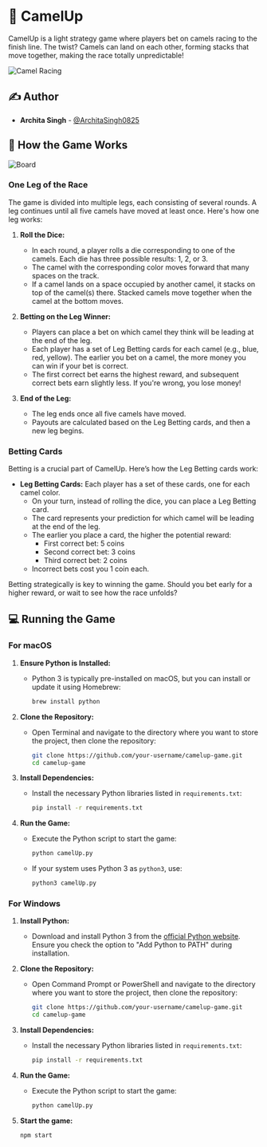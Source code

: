 # 🐪 CamelUp

CamelUp is a light strategy game where players bet on camels racing to the finish line. The twist? Camels can land on each other, forming stacks that move together, making the race totally unpredictable!

![Camel Racing](https://www.thegamesteward.com/cdn/shop/products/camel-up-board-game-retail-edition-eggertspiele-34736604151960_400x.png?v=1634381138)

## ✍️ Author

- **Archita Singh** - [@ArchitaSingh0825](https://github.com/architasingh0825)

## 🎲 How the Game Works

![Board](https://opinionatedgamers.com/wp-content/uploads/2014/10/camel-up-game.jpg)


### One Leg of the Race

The game is divided into multiple legs, each consisting of several rounds. A leg continues until all five camels have moved at least once. Here's how one leg works:

1. **Roll the Dice:**
   - In each round, a player rolls a die corresponding to one of the camels. Each die has three possible results: 1, 2, or 3.
   - The camel with the corresponding color moves forward that many spaces on the track.
   - If a camel lands on a space occupied by another camel, it stacks on top of the camel(s) there. Stacked camels move together when the camel at the bottom moves.

2. **Betting on the Leg Winner:**
   - Players can place a bet on which camel they think will be leading at the end of the leg.
   - Each player has a set of Leg Betting cards for each camel (e.g., blue, red, yellow). The earlier you bet on a camel, the more money you can win if your bet is correct.
   - The first correct bet earns the highest reward, and subsequent correct bets earn slightly less. If you're wrong, you lose money!

3. **End of the Leg:**
   - The leg ends once all five camels have moved.
   - Payouts are calculated based on the Leg Betting cards, and then a new leg begins.

### Betting Cards

Betting is a crucial part of CamelUp. Here’s how the Leg Betting cards work:

- **Leg Betting Cards:** Each player has a set of these cards, one for each camel color.
  - On your turn, instead of rolling the dice, you can place a Leg Betting card.
  - The card represents your prediction for which camel will be leading at the end of the leg.
  - The earlier you place a card, the higher the potential reward:
    - First correct bet: 5 coins
    - Second correct bet: 3 coins
    - Third correct bet: 2 coins
  - Incorrect bets cost you 1 coin each.

Betting strategically is key to winning the game. Should you bet early for a higher reward, or wait to see how the race unfolds?

## 💻 Running the Game

### For macOS

1. **Ensure Python is Installed:**
   - Python 3 is typically pre-installed on macOS, but you can install or update it using Homebrew:
     ```bash
     brew install python
     ```

2. **Clone the Repository:**
   - Open Terminal and navigate to the directory where you want to store the project, then clone the repository:
     ```bash
     git clone https://github.com/your-username/camelup-game.git
     cd camelup-game
     ```

3. **Install Dependencies:**
   - Install the necessary Python libraries listed in `requirements.txt`:
     ```bash
     pip install -r requirements.txt
     ```

4. **Run the Game:**
   - Execute the Python script to start the game:
     ```bash
     python camelUp.py
     ```
   - If your system uses Python 3 as `python3`, use:
     ```bash
     python3 camelUp.py
     ```

### For Windows

1. **Install Python:**
   - Download and install Python 3 from the [official Python website](https://www.python.org/downloads/). Ensure you check the option to "Add Python to PATH" during installation.

2. **Clone the Repository:**
   - Open Command Prompt or PowerShell and navigate to the directory where you want to store the project, then clone the repository:
     ```bash
     git clone https://github.com/your-username/camelup-game.git
     cd camelup-game
     ```

3. **Install Dependencies:**
   - Install the necessary Python libraries listed in `requirements.txt`:
     ```bash
     pip install -r requirements.txt
     ```

4. **Run the Game:**
   - Execute the Python script to start the game:
     ```bash
     python camelUp.py
     ```

3. **Start the game:**
    ```bash
    npm start
    ```

